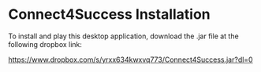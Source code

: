 # Connect4Success Installation 
To install and play this desktop application, download the .jar file at the following dropbox link: 

https://www.dropbox.com/s/yrxx634kwxvq773/Connect4Success.jar?dl=0

